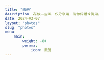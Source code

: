 ```yaml
---
title: "画册"
description: 存放一些画。仅分享用，请勿传播或使用。
date: 2024-03-07
layout: "photos"
slug: "photos"
menu:
    main:
        weight: -80
        params: 
            icon: 画册
---
```

